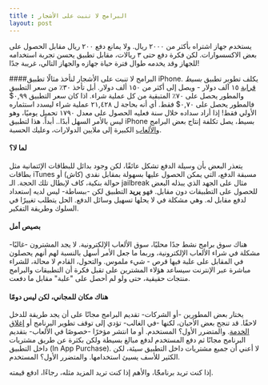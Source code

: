 ```yaml
---
title : البرامج لا تنبت على الأشجار
layout: post
---
```


يستخدم جهاز اشتراه بأكثر من ٢٠٠٠ ريال. ولا يمانع دفع ٢٠٠ ريال مقابل الحصول على بعض الاكسسوارات. لكن فكرة دفع حتى ٣ ريالات، مقابل تطبيق يحسن تجربة استخدامه للجهاز وقد يخدمه طوال فترة حياة جهازه والجهاز التالي، غريبة جدًا!

####البرامج لا تنبت على الأشجار
لنأخذ مثالًا تطبيق iPhone. يكلف تطوير تطبيق *بسيط* [قرابة][dev-cont]
 ١٥ آلف دولار - ويصل إلى أكثر من ١٥٠ ألف دولار. أبل تأخذ ٣٠٪ من سعر التطبيق والمطور يحصل على ٧٠٪ المتبقية من كل عملية شراء. اذا كان سعر التطبيق ٠,٩٩$ فالمطور يحصل على ٠,٧٠$ فقط. أي أنه بحاجة ل ٢١,٤٢٨ عملية شراء ليسدد استثماره الأولي فقط! إذا أراد سداده خلال سنة فعليه الحصول على معدل ١٧٩٠ تحميل يوميًا، وهو ليس بالأمر السهل أبدًا.. أبداً. هذا لتطبيق iPhone بسيط، يصل تكلفة إنتاج بعض البرامج و[الألعاب][games-cost] الكبيرة إلى  ملايين الدولارات، وعليك الحسبة.  

#### لما لا؟
يتعذر البعض بأن وسيلة الدفع تشكل عائقًا، لكن وجود بدائل للبطاقات الإئتمانية مثل بطاقات iTunes مسبقة الدفع، التي يمكن الحصول عليها بسهولة بمقابل نقدي  (كاش) أو حوالة بنكية، كاف لإبطال تلك الحجة. الـ jailbreak مثال على الجهد الذي يبذله البعض للحصول على التطبيقات دون مقابل. فهو **يريد** التطبيق لكن -ببساطة- ليس لديه إستعداد لدفع مقابل له. وهي مشكلة في لا يحلها تسهيل وسائل الدفع. الحل يتطلب تغييرًا في السلوك وطريقة التفكير.

#### بصيص أمل
هناك سوق برامج نشط جدًا محليًا، سوق الألعاب الإلكترونية. لا يجد المشترون -غالبًا- مشكلة في شراء الألعاب الإلكترونية، وربما ما جعل الأمر أسهل بالنسبة لهم أنهم يحصلون في المقابل على علبة فيها قرص - شيء ملموس. والتحول، القادم لا محالة، للشراء مباشرة عبر الإنترنت سيساعد هؤلاء المشترين على تقبل فكرة أن التطبيقات والبرامج منتجات حقيقية، حتى ولو لم أحصل على "علبة" مقابل ما دفعت. 


#### هناك مكان للمجاني، لكن ليس دومًا
 يختار بعض المطورين -أو الشركات- تقديم البرامج مجانًا على أن يجد طريقة للدخل لاحقًا. قد تنجح بعض الأحيان، لكنها -في الغالب- تؤدي إلى توقف تطوير اليرنامج أو [إغلاق 
 الخدمة][reader]. والمتضرر الأول؟ المستخدم.
أو ما انتشر مؤخرًا -خصوصًا في الألعاب- بتقديم البرنامج مجانًا ثم دفع المستخدم لدفع مبالغ بسيطة ولكن بكثرة عن طريق مشتريات داخل التطبيق (In App Purchase). لا أعني أن جميع مشتريات داخل التطبيق سيئة، لكن الكثير للأسف يسيئ استخدامها. والمتضرر الأول؟ المستخدم.  

إذا كنت تريد برنامجًًا، والأهم إذا كنت تريد المزيد مثله، رجاءًا، ادفع قيمته.

[dev-cont]: http://www.quora.com/How-much-does-it-cost-to-build-an-iPhone-app
[reader]: http://reader.google.com
[games-cost]: http://gamedev.stackexchange.com/questions/4518/how-much-does-it-cost-to-produce-a-major-video-game